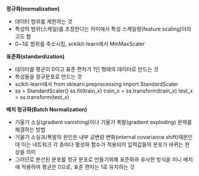 **정규화(normalization)**

* 데이터 범위를 제한하는 것
* 특성의 범위(스케일)를 조정한다는 의미에서 특성 스케일링(feature scaling)이라고도 함
* 0~1로 범위를 축소시킴, sckikit-learn에서 MinMaxScaler





**표준화(standardization)**

* 데이터를 평균이 0이고 표준 편차가 1인 형태의 데이터로 만드는 것
* 특성들을 정규분포로 만드는 것
* scikit-learn에서 from sklearn.preprocessing import StandardScaler
* ss = StandardScaler()     ss.fit(train_x)     train_x = ss.transform(train_x)     test_x = ss.transform(test_x)





**배치 정규화(Batch Normalization)**

* 기울기 소실(gradient vanishing)이나 기울기 폭발(gradient exploding) 문제를 해결하는 방법
* 기울기 소실과/폭발의 원인은 내부 공변량 변화(internal covariance shift)때문인데 이는 네트워크 각 층마다 활성화 함수가 적용되어 입력값들의 분포가 바뀌는 현상을 의미
* 그러므로 분산된 분포를 정규 분포로 만들기위해 표준화와 유사한 방식을 미니 배치에 적용하여 평균은 0으로, 표준 편차는 1로 유지하는 것



